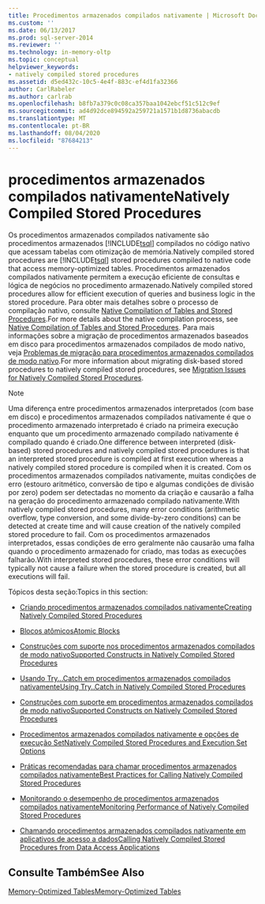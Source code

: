 ```yaml
---
title: Procedimentos armazenados compilados nativamente | Microsoft Docs
ms.custom: ''
ms.date: 06/13/2017
ms.prod: sql-server-2014
ms.reviewer: ''
ms.technology: in-memory-oltp
ms.topic: conceptual
helpviewer_keywords:
- natively compiled stored procedures
ms.assetid: d5ed432c-10c5-4e4f-883c-ef4d1fa32366
author: CarlRabeler
ms.author: carlrab
ms.openlocfilehash: b8fb7a379c0c08ca357baa1042ebcf51c512c9ef
ms.sourcegitcommit: ad4d92dce894592a259721a1571b1d8736abacdb
ms.translationtype: MT
ms.contentlocale: pt-BR
ms.lasthandoff: 08/04/2020
ms.locfileid: "87684213"
---
```

# <a name="natively-compiled-stored-procedures"></a><span data-ttu-id="8c026-102">procedimentos armazenados compilados nativamente</span><span class="sxs-lookup"><span data-stu-id="8c026-102">Natively Compiled Stored Procedures</span></span>
  <span data-ttu-id="8c026-103">Os procedimentos armazenados compilados nativamente são procedimentos armazenados [!INCLUDE[tsql](../../includes/tsql-md.md)] compilados no código nativo que acessam tabelas com otimização de memória.</span><span class="sxs-lookup"><span data-stu-id="8c026-103">Natively compiled stored procedures are [!INCLUDE[tsql](../../includes/tsql-md.md)] stored procedures compiled to native code that access memory-optimized tables.</span></span> <span data-ttu-id="8c026-104">Procedimentos armazenados compilados nativamente permitem a execução eficiente de consultas e lógica de negócios no procedimento armazenado.</span><span class="sxs-lookup"><span data-stu-id="8c026-104">Natively compiled stored procedures allow for efficient execution of queries and business logic in the stored procedure.</span></span> <span data-ttu-id="8c026-105">Para obter mais detalhes sobre o processo de compilação nativo, consulte [Native Compilation of Tables and Stored Procedures](native-compilation-of-tables-and-stored-procedures.md).</span><span class="sxs-lookup"><span data-stu-id="8c026-105">For more details about the native compilation process, see [Native Compilation of Tables and Stored Procedures](native-compilation-of-tables-and-stored-procedures.md).</span></span> <span data-ttu-id="8c026-106">Para mais informações sobre a migração de procedimentos armazenados baseados em disco para procedimentos armazenados compilados de modo nativo, veja [Problemas de migração para procedimentos armazenados compilados de modo nativo](migration-issues-for-natively-compiled-stored-procedures.md).</span><span class="sxs-lookup"><span data-stu-id="8c026-106">For more information about migrating disk-based stored procedures to natively compiled stored procedures, see [Migration Issues for Natively Compiled Stored Procedures](migration-issues-for-natively-compiled-stored-procedures.md).</span></span>  
  
> [!NOTE]  
>  <span data-ttu-id="8c026-107">Uma diferença entre procedimentos armazenados interpretados (com base em disco) e procedimentos armazenados compilados nativamente é que o procedimento armazenado interpretado é criado na primeira execução enquanto que um procedimento armazenado compilado nativamente é compilado quando é criado.</span><span class="sxs-lookup"><span data-stu-id="8c026-107">One difference between interpreted (disk-based) stored procedures and natively compiled stored procedures is that an interpreted stored procedure is compiled at first execution whereas a natively compiled stored procedure is compiled when it is created.</span></span> <span data-ttu-id="8c026-108">Com os procedimentos armazenados compilados nativamente, muitas condições de erro (estouro aritmético, conversão de tipo e algumas condições de divisão por zero) podem ser detectadas no momento da criação e causarão a falha na geração do procedimento armazenado compilado nativamente.</span><span class="sxs-lookup"><span data-stu-id="8c026-108">With natively compiled stored procedures, many error conditions (arithmetic overflow, type conversion, and some divide-by-zero conditions) can be detected at create time and will cause creation of the natively compiled stored procedure to fail.</span></span> <span data-ttu-id="8c026-109">Com os procedimentos armazenados interpretados, essas condições de erro geralmente não causarão uma falha quando o procedimento armazenado for criado, mas todas as execuções falharão.</span><span class="sxs-lookup"><span data-stu-id="8c026-109">With interpreted stored procedures, these error conditions will typically not cause a failure when the stored procedure is created, but all executions will fail.</span></span>  
  
 <span data-ttu-id="8c026-110">Tópicos desta seção:</span><span class="sxs-lookup"><span data-stu-id="8c026-110">Topics in this section:</span></span>  
  
-   [<span data-ttu-id="8c026-111">Criando procedimentos armazenados compilados nativamente</span><span class="sxs-lookup"><span data-stu-id="8c026-111">Creating Natively Compiled Stored Procedures</span></span>](creating-natively-compiled-stored-procedures.md)  
  
-   [<span data-ttu-id="8c026-112">Blocos atômicos</span><span class="sxs-lookup"><span data-stu-id="8c026-112">Atomic Blocks</span></span>](atomic-blocks-in-native-procedures.md)  
  
-   [<span data-ttu-id="8c026-113">Construções com suporte nos procedimentos armazenados compilados de modo nativo</span><span class="sxs-lookup"><span data-stu-id="8c026-113">Supported Constructs in Natively Compiled Stored Procedures</span></span>](supported-features-for-natively-compiled-t-sql-modules.md)  
  
-   [<span data-ttu-id="8c026-114">Usando Try...Catch em procedimentos armazenados compilados nativamente</span><span class="sxs-lookup"><span data-stu-id="8c026-114">Using Try..Catch in Natively Compiled Stored Procedures</span></span>](../../database-engine/using-try-catch-in-natively-compiled-stored-procedures.md)  
  
-   [<span data-ttu-id="8c026-115">Construções com suporte em procedimentos armazenados compilados de modo nativo</span><span class="sxs-lookup"><span data-stu-id="8c026-115">Supported Constructs on Natively Compiled Stored Procedures</span></span>](supported-ddl-for-natively-compiled-t-sql-modules.md)  
  
-   [<span data-ttu-id="8c026-116">Procedimentos armazenados compilados nativamente e opções de execução Set</span><span class="sxs-lookup"><span data-stu-id="8c026-116">Natively Compiled Stored Procedures and Execution Set Options</span></span>](natively-compiled-stored-procedures-and-execution-set-options.md)  
  
-   [<span data-ttu-id="8c026-117">Práticas recomendadas para chamar procedimentos armazenados compilados nativamente</span><span class="sxs-lookup"><span data-stu-id="8c026-117">Best Practices for Calling Natively Compiled Stored Procedures</span></span>](best-practices-for-calling-natively-compiled-stored-procedures.md)  
  
-   [<span data-ttu-id="8c026-118">Monitorando o desempenho de procedimentos armazenados compilados nativamente</span><span class="sxs-lookup"><span data-stu-id="8c026-118">Monitoring Performance of Natively Compiled Stored Procedures</span></span>](monitoring-performance-of-natively-compiled-stored-procedures.md)  
  
-   [<span data-ttu-id="8c026-119">Chamando procedimentos armazenados compilados nativamente em aplicativos de acesso a dados</span><span class="sxs-lookup"><span data-stu-id="8c026-119">Calling Natively Compiled Stored Procedures from Data Access Applications</span></span>](calling-natively-compiled-stored-procedures-from-data-access-applications.md)  
  
## <a name="see-also"></a><span data-ttu-id="8c026-120">Consulte Também</span><span class="sxs-lookup"><span data-stu-id="8c026-120">See Also</span></span>  
 [<span data-ttu-id="8c026-121">Memory-Optimized Tables</span><span class="sxs-lookup"><span data-stu-id="8c026-121">Memory-Optimized Tables</span></span>](memory-optimized-tables.md)  
  
  
